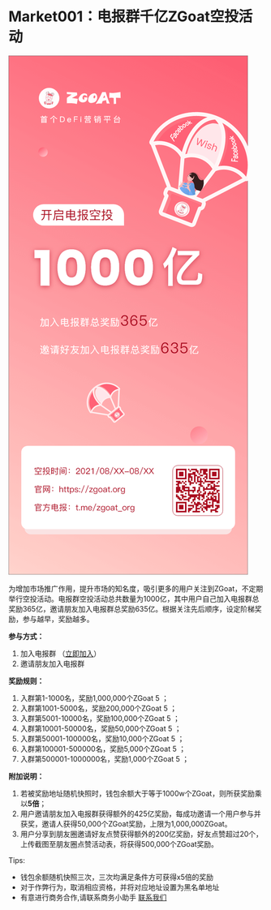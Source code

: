 # Market001：电报群千亿ZGoat空投活动

![](../../.gitbook/assets/1.png)

为增加市场推广作用，提升市场的知名度，吸引更多的用户关注到ZGoat，不定期举行空投活动。电报群空投活动总共数量为1000亿，其中用户自己加入电报群总奖励365亿，邀请朋友加入电报群总奖励635亿。根据关注先后顺序，设定阶梯奖励，参与越早，奖励越多。

**参与方式：**

1. 加入电报群 （[立即加入](http://zgoat.org)）
2. 邀请朋友加入电报群

**奖励规则：**

1. 入群第1-1000名，奖励1,000,000个ZGoat 5 ；
2. 入群第1001-5000名，奖励200,000个ZGoat 5 ；
3. 入群第5001-10000名，奖励100,000个ZGoat 5 ；
4. 入群第10001-50000名，奖励50,000个ZGoat 5 ；
5. 入群第50001-100000名，奖励10,000个ZGoat 5 ；
6. 入群第100001-500000名，奖励5,000个ZGoat 5 ；
7. 入群第500001-1000000名，奖励1,000个ZGoat 5 ；

**附加说明：**

1. 若被奖励地址随机快照时，钱包余额大于等于1000w个ZGoat，则所获奖励乘以**5倍**；
2. 用户邀请朋友加入电报群获得额外的425亿奖励，每成功邀请一个用户参与并获奖，邀请人获得50,000个ZGoat奖励，上限为1,000,000ZGoat。
3. 用户分享到朋友圈邀请好友点赞获得额外的200亿奖励，好友点赞超过20个，上传截图至朋友圈点赞活动表，将获得500,000个ZGoat奖励。



Tips:

* 钱包余额随机快照三次，三次均满足条件方可获得x5倍的奖励
* 对于作弊行为，取消相应资格，并将对应地址设置为黑名单地址
* 有意进行商务合作,请联系商务小助手 [联系我们](../../qi-ta/lian-xi-wo-men.md)




